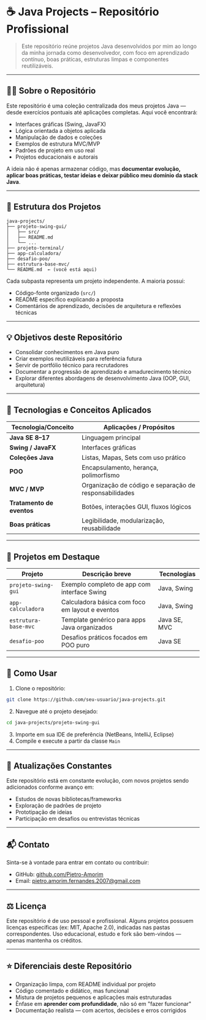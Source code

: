 # ☕ Java Projects – Repositório Profissional

> Este repositório reúne projetos Java desenvolvidos por mim ao longo da minha jornada como desenvolvedor, com foco em aprendizado contínuo, boas práticas, estruturas limpas e componentes reutilizáveis.

---

## 👨‍💻 Sobre o Repositório

Este repositório é uma coleção centralizada dos meus projetos Java — desde exercícios pontuais até aplicações completas. Aqui você encontrará:

* Interfaces gráficas (Swing, JavaFX)
* Lógica orientada a objetos aplicada
* Manipulação de dados e coleções
* Exemplos de estrutura MVC/MVP
* Padrões de projeto em uso real
* Projetos educacionais e autorais

A ideia não é apenas armazenar código, mas **documentar evolução, aplicar boas práticas, testar ideias e deixar público meu domínio da stack Java**.

---

## 📂 Estrutura dos Projetos

```
java-projects/
├── projeto-swing-gui/
│   ├── src/
│   ├── README.md
│   └── ...
├── projeto-terminal/
├── app-calculadora/
├── desafio-poo/
├── estrutura-base-mvc/
└── README.md  ← (você está aqui)
```

Cada subpasta representa um projeto independente. A maioria possui:

* Código-fonte organizado (`src/`)
* README específico explicando a proposta
* Comentários de aprendizado, decisões de arquitetura e reflexões técnicas

---

## 💡 Objetivos deste Repositório

* Consolidar conhecimentos em Java puro
* Criar exemplos reutilizáveis para referência futura
* Servir de portfólio técnico para recrutadores
* Documentar a progressão de aprendizado e amadurecimento técnico
* Explorar diferentes abordagens de desenvolvimento Java (OOP, GUI, arquitetura)

---

## 🧠 Tecnologias e Conceitos Aplicados

| Tecnologia/Conceito       | Aplicações / Propósitos                                |
| ------------------------- | ------------------------------------------------------ |
| **Java SE 8–17**          | Linguagem principal                                    |
| **Swing / JavaFX**        | Interfaces gráficas                                    |
| **Coleções Java**         | Listas, Mapas, Sets com uso prático                    |
| **POO**                   | Encapsulamento, herança, polimorfismo                  |
| **MVC / MVP**             | Organização de código e separação de responsabilidades |
| **Tratamento de eventos** | Botões, interações GUI, fluxos lógicos                 |
| **Boas práticas**         | Legibilidade, modularização, reusabilidade             |

---

## 📌 Projetos em Destaque

| Projeto              | Descrição breve                                 | Tecnologias  |
| -------------------- | ----------------------------------------------- | ------------ |
| `projeto-swing-gui`  | Exemplo completo de app com interface Swing     | Java, Swing  |
| `app-calculadora`    | Calculadora básica com foco em layout e eventos | Java, Swing  |
| `estrutura-base-mvc` | Template genérico para apps Java organizados    | Java SE, MVC |
| `desafio-poo`        | Desafios práticos focados em POO puro           | Java SE      |

---

## 🚀 Como Usar

1. Clone o repositório:

```bash
git clone https://github.com/seu-usuario/java-projects.git
```

2. Navegue até o projeto desejado:

```bash
cd java-projects/projeto-swing-gui
```

3. Importe em sua IDE de preferência (NetBeans, IntelliJ, Eclipse)
4. Compile e execute a partir da classe `Main`

---

## 🔄 Atualizações Constantes

Este repositório está em constante evolução, com novos projetos sendo adicionados conforme avanço em:

* Estudos de novas bibliotecas/frameworks
* Exploração de padrões de projeto
* Prototipação de ideias
* Participação em desafios ou entrevistas técnicas

---

## 📬 Contato

Sinta-se à vontade para entrar em contato ou contribuir:

* GitHub: [github.com/Pietro-Amorim](https://github.com/PIetro-Amorim)
* Email: [pietro.amorim.fernandes.2007@gmail.com](mailto:pietro.amorim.fernandes.2007@gmail.com)

---

## ⚖️ Licença

Este repositório é de uso pessoal e profissional. Alguns projetos possuem licenças específicas (ex: MIT, Apache 2.0), indicadas nas pastas correspondentes. Uso educacional, estudo e fork são bem-vindos — apenas mantenha os créditos.

---

## ⭐ Diferenciais deste Repositório

* Organização limpa, com README individual por projeto
* Código comentado e didático, mas funcional
* Mistura de projetos pequenos e aplicações mais estruturadas
* Ênfase em **aprender com profundidade**, não só em "fazer funcionar"
* Documentação realista — com acertos, decisões e erros corrigidos
